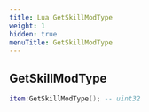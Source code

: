 ```yaml
---
title: Lua GetSkillModType
weight: 1
hidden: true
menuTitle: GetSkillModType
---
```

## GetSkillModType
```lua
item:GetSkillModType(); -- uint32
```